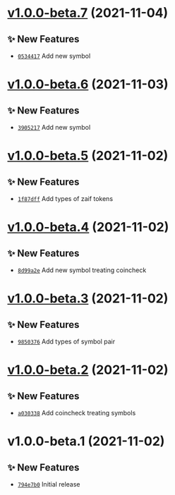 # [v1.0.0-beta.7](https://github.com/TomokiMiyauci/cryptocurrency-types/compare/v1.0.0-beta.6...v1.0.0-beta.7) (2021-11-04)

## ✨ New Features

- [`0534417`](https://github.com/TomokiMiyauci/cryptocurrency-types/commit/0534417) Add new symbol

# [v1.0.0-beta.6](https://github.com/TomokiMiyauci/cryptocurrency-types/compare/v1.0.0-beta.5...v1.0.0-beta.6) (2021-11-03)

## ✨ New Features

- [`3905217`](https://github.com/TomokiMiyauci/cryptocurrency-types/commit/3905217) Add new symbol

# [v1.0.0-beta.5](https://github.com/TomokiMiyauci/cryptocurrency-types/compare/v1.0.0-beta.4...v1.0.0-beta.5) (2021-11-02)

## ✨ New Features

- [`1f87dff`](https://github.com/TomokiMiyauci/cryptocurrency-types/commit/1f87dff) Add types of zaif tokens

# [v1.0.0-beta.4](https://github.com/TomokiMiyauci/cryptocurrency-types/compare/v1.0.0-beta.3...v1.0.0-beta.4) (2021-11-02)

## ✨ New Features

- [`8d99a2e`](https://github.com/TomokiMiyauci/cryptocurrency-types/commit/8d99a2e) Add new symbol treating coincheck

# [v1.0.0-beta.3](https://github.com/TomokiMiyauci/cryptocurrency-types/compare/v1.0.0-beta.2...v1.0.0-beta.3) (2021-11-02)

## ✨ New Features

- [`9850376`](https://github.com/TomokiMiyauci/cryptocurrency-types/commit/9850376) Add types of symbol pair

# [v1.0.0-beta.2](https://github.com/TomokiMiyauci/cryptocurrency-types/compare/v1.0.0-beta.1...v1.0.0-beta.2) (2021-11-02)

## ✨ New Features

- [`a030338`](https://github.com/TomokiMiyauci/cryptocurrency-types/commit/a030338) Add coincheck treating symbols

# v1.0.0-beta.1 (2021-11-02)

## ✨ New Features

- [`794e7b0`](https://github.com/TomokiMiyauci/cryptocurrency-types/commit/794e7b0) Initial release
